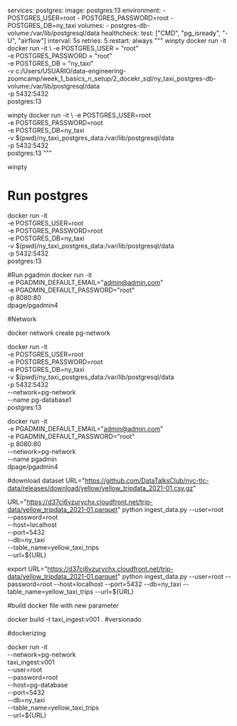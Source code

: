 services:
  postgres:
    image: postgres:13
    environment:
      - POSTGRES_USER=root
      - POSTGRES_PASSWORD=root
      - POSTGRES_DB=ny_taxi
    volumes:
      - postgres-db-volume:/var/lib/postgresql/data
    healthcheck:
      test: ["CMD", "pg_isready", "-U", "airflow"]
      interval: 5s
      retries: 5
    restart: always
"""
winpty docker run -it docker run -it \ 
  -e POSTGRES_USER = "root" \
  -e POSTGRES_PASSWORD = "root" \
  -e POSTGRES_DB = "ny_taxi" \
  -v c:/Users/USUARIO/data-engineering-zoomcamp/week_1_basics_n_setup/2_docekr_sql/ny_taxi_postgres-db-volume:/var/lib/postgresql/data \
  -p 5432:5432 \
  postgres:13

winpty docker run -it \ 
          -e POSTGRES_USER=root \
          -e POSTGRES_PASSWORD=root \
          -e POSTGRES_DB=ny_taxi \
          -v $(pwd)/ny_taxi_postgres_data:/var/lib/postgresql/data \
          -p 5432:5432 \
          postgres:13
"""

winpty 
# Run postgres
docker run -it \
  -e POSTGRES_USER=root \
  -e POSTGRES_PASSWORD=root \
  -e POSTGRES_DB=ny_taxi \
  -v $(pwd)/ny_taxi_postgres_data:/var/lib/postgresql/data \
  -p 5432:5432 \
  postgres:13

#Run pgadmin
docker run -it \
  -e PGADMIN_DEFAULT_EMAIL="admin@admin.com" \
  -e PGADMIN_DEFAULT_PASSWORD="root" \
  -p 8080:80 \
  dpage/pgadmin4

#Network

docker network create pg-network

docker run -it \
  -e POSTGRES_USER=root \
  -e POSTGRES_PASSWORD=root \
  -e POSTGRES_DB=ny_taxi \
  -v $(pwd)/ny_taxi_postgres_data:/var/lib/postgresql/data \
  -p 5432:5432 \
  --network=pg-network \
  --name pg-database1 \
  postgres:13

docker run -it \
  -e PGADMIN_DEFAULT_EMAIL="admin@admin.com" \
  -e PGADMIN_DEFAULT_PASSWORD="root" \
  -p 8080:80 \
  --network=pg-network \
  --name pgadmin \
  dpage/pgadmin4

#download dataset
URL="https://github.com/DataTalksClub/nyc-tlc-data/releases/download/yellow/yellow_tripdata_2021-01.csv.gz"

URL="https://d37ci6vzurychx.cloudfront.net/trip-data/yellow_tripdata_2021-01.parquet"
python ingest_data.py
  --user=root \
  --password=root \
  --host=localhost \
  --port=5432 \
  --db=ny_taxi \
  --table_name=yellow_taxi_trips \
  --url=${URL}
  
export URL="https://d37ci6vzurychx.cloudfront.net/trip-data/yellow_tripdata_2021-01.parquet"
python ingest_data.py --user=root --password=root --host=localhost --port=5432 --db=ny_taxi --table_name=yellow_taxi_trips --url=${URL}

#build docker file with new parameter

docker build -t taxi_ingest:v001 . #versionado

#dockerizing

docker run -it \
  --network=pg-network \
  taxi_ingest:v001 \
  --user=root \
  --password=root \
  --host=pg-database \
  --port=5432 \
  --db=ny_taxi \
  --table_name=yellow_taxi_trips \
  --url=${URL}